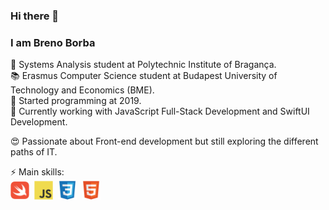 ### Hi there 👋
### I am Breno Borba

🏫 Systems Analysis student at Polytechnic Institute of Bragança.<br>
📚 Erasmus Computer Science student at Budapest University of Technology and Economics (BME).<br>
🚩 Started programming at 2019.<br>
🌱 Currently working with JavaScript Full-Stack Development and SwiftUI Development.

😍 Passionate about Front-end development but still exploring the different paths of IT.

⚡️ Main skills: <br>
<img height="30" alt="Swift" src="https://raw.githubusercontent.com/devicons/devicon/master/icons/swift/swift-original.svg">&nbsp;
<img height="30" alt="JavaScript" src="https://raw.githubusercontent.com/devicons/devicon/master/icons/javascript/javascript-original.svg">&nbsp;
<img height="30" alt="CSS3" src="https://raw.githubusercontent.com/devicons/devicon/master/icons/css3/css3-original.svg">&nbsp;
<img height="30" alt="HTML5" src="https://raw.githubusercontent.com/devicons/devicon/master/icons/html5/html5-original.svg">&nbsp;
<!--
**brenoborba/brenoborba** is a ✨ _special_ ✨ repository because its `README.md` (this file) appears on your GitHub profile.
🏫 Systems Analysis student at Polytechnic Institute of Bragança.
🚩 Started programming at 2019.


Here are some ideas to get you started:

- 🔭 I’m currently working on ...
- 🌱 I’m currently learning ...
- 👯 I’m looking to collaborate on ...
- 🤔 I’m looking for help with ...
- 💬 Ask me about ...
- 📫 How to reach me: ...
- 😄 Pronouns: ...
- ⚡ Fun fact: ...
-->
